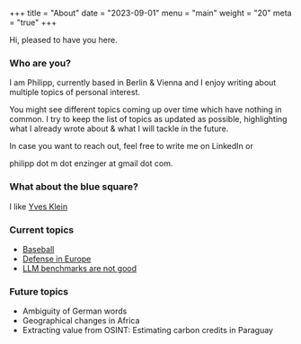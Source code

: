 +++
title = "About"
date = "2023-09-01"
menu = "main"
weight = "20"
meta = "true"
+++

Hi, pleased to have you here.

### Who are you?

I am Philipp, currently based in Berlin & Vienna and I enjoy writing about multiple topics of personal interest.

You might see different topics coming up over time which have nothing in common. I try to keep the list of topics as updated as possible, highlighting what I already wrote about & what I will tackle in the future.

In case you want to reach out, feel free to write me on LinkedIn or 

philipp dot m dot enzinger at gmail dot com.

### What about the blue square?
I like [Yves Klein](https://en.wikipedia.org/wiki/Yves_Klein)

### Current topics
* [Baseball](https://pcorvin.github.io/tommyjohn)
* [Defense in Europe](https://pcorvin.github.io/austria)
* [LLM benchmarks are not good](https://pcorvin.github.io/metrics)

### Future topics
* Ambiguity of German words
* Geographical changes in Africa
* Extracting value from OSINT: Estimating carbon credits in Paraguay